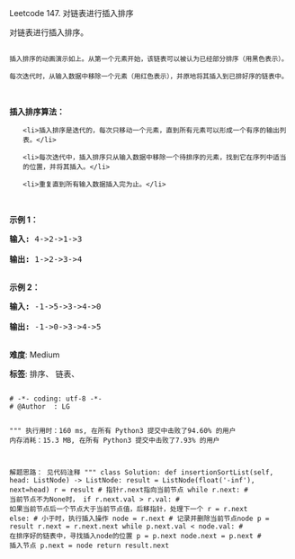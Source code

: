 Leetcode 147. 对链表进行插入排序
<p>对链表进行插入排序。</p>


<p><img alt="" src="https://upload.wikimedia.org/wikipedia/commons/0/0f/Insertion-sort-example-300px.gif"><br>

<small>插入排序的动画演示如上。从第一个元素开始，该链表可以被认为已经部分排序（用黑色表示）。<br>

每次迭代时，从输入数据中移除一个元素（用红色表示），并原地将其插入到已排好序的链表中。</small></p>



<p>&nbsp;</p>



<p><strong>插入排序算法：</strong></p>



<ol>

	<li>插入排序是迭代的，每次只移动一个元素，直到所有元素可以形成一个有序的输出列表。</li>

	<li>每次迭代中，插入排序只从输入数据中移除一个待排序的元素，找到它在序列中适当的位置，并将其插入。</li>

	<li>重复直到所有输入数据插入完为止。</li>

</ol>



<p>&nbsp;</p>



<p><strong>示例 1：</strong></p>



<pre><strong>输入:</strong> 4-&gt;2-&gt;1-&gt;3

<strong>输出:</strong> 1-&gt;2-&gt;3-&gt;4

</pre>



<p><strong>示例&nbsp;2：</strong></p>



<pre><strong>输入:</strong> -1-&gt;5-&gt;3-&gt;4-&gt;0

<strong>输出:</strong> -1-&gt;0-&gt;3-&gt;4-&gt;5

</pre>





 **难度**: Medium



 **标签**: 排序、 链表、 





<div class="hcb_wrap">
<pre class="prism undefined-numbers lang-python" data-lang="Python"><code>
# -*- coding: utf-8 -*-
# @Author  : LG

"""
执行用时：160 ms, 在所有 Python3 提交中击败了94.60% 的用户
内存消耗：15.3 MB, 在所有 Python3 提交中击败了7.93% 的用户

解题思路：
    见代码注释
"""
class Solution:
    def insertionSortList(self, head: ListNode) -> ListNode:
        result = ListNode(float('-inf'), next=head)
        r = result  # 指针r.next指向当前节点
        while r.next:   # 当前节点不为None时，
            if r.next.val > r.val:  # 如果当前节点后一个节点大于当前节点值，后移指针，处理下一个
                r = r.next
            else:   # 小于时，执行插入操作
                node = r.next   # 记录并删除当前节点node
                p = result
                r.next = r.next.next
                while p.next.val < node.val:    # 在排序好的链表中，寻找插入node的位置
                    p = p.next
                node.next = p.next  # 插入节点
                p.next = node
        return result.next</code></pre></div>

